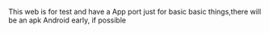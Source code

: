 This web is for test and have a App port just for basic
basic things,there will be an apk Android early, if possible
